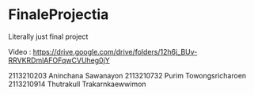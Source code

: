 # FinaleProjectia

Literally just final project

Video : https://drive.google.com/drive/folders/12h6j_BUv-RRVKRDmlAFOFqwCVUheg0jY

2113210203 Aninchana Sawanayon
2113210732 Purim Towongsricharoen
2113210914 Thutrakull Trakarnkaewwimon
